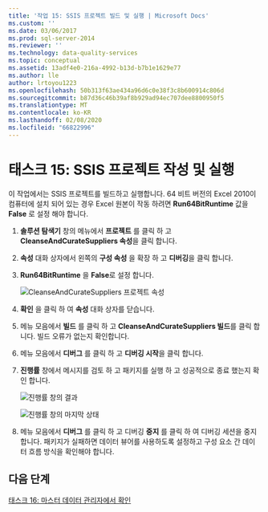 ```yaml
---
title: '작업 15: SSIS 프로젝트 빌드 및 실행 | Microsoft Docs'
ms.custom: ''
ms.date: 03/06/2017
ms.prod: sql-server-2014
ms.reviewer: ''
ms.technology: data-quality-services
ms.topic: conceptual
ms.assetid: 13adf4e0-216a-4992-b13d-b7b1e1629e77
ms.author: lle
author: lrtoyou1223
ms.openlocfilehash: 50b313f63ae434a96d6c0e38f3c8b600914c806d
ms.sourcegitcommit: b87d36c46b39af8b929ad94ec707dee8800950f5
ms.translationtype: MT
ms.contentlocale: ko-KR
ms.lasthandoff: 02/08/2020
ms.locfileid: "66822996"
---
```

# <a name="task-15-building-and-running-the-ssis-project"></a>태스크 15: SSIS 프로젝트 작성 및 실행

  이 작업에서는 SSIS 프로젝트를 빌드하고 실행합니다. 64 비트 버전의 Excel 2010이 컴퓨터에 설치 되어 있는 경우 Excel 원본이 작동 하려면 **Run64BitRuntime** 값을 **False** 로 설정 해야 합니다.  
  
1.  **솔루션 탐색기** 창의 메뉴에서 **프로젝트** 를 클릭 하 고 **CleanseAndCurateSuppliers 속성**을 클릭 합니다.  
  
2.  **속성** 대화 상자에서 왼쪽의 **구성 속성** 을 확장 하 고 **디버깅**을 클릭 합니다.  
  
3.  **Run64BitRuntime** 을 **False**로 설정 합니다.  
  
     ![CleanseAndCurateSuppliers 프로젝트 속성](../../2014/tutorials/media/et-buildingandrunningthessisproject-01.jpg "CleanseAndCurateSuppliers 프로젝트 속성")  
  
4.  **확인** 을 클릭 하 여 **속성** 대화 상자를 닫습니다.  
  
5.  메뉴 모음에서 **빌드** 를 클릭 하 고 **CleanseAndCurateSuppliers 빌드**를 클릭 합니다. 빌드 오류가 없는지 확인합니다.  
  
6.  메뉴 모음에서 **디버그** 를 클릭 하 고 **디버깅 시작**을 클릭 합니다.  
  
7.  **진행률** 창에서 메시지를 검토 하 고 패키지를 실행 하 고 성공적으로 종료 했는지 확인 합니다.  
  
     ![진행률 창의 결과](../../2014/tutorials/media/et-buildingandrunningthessisproject-02.jpg "진행률 창의 결과")  
  
     ![진행률 창의 마지막 상태](../../2014/tutorials/media/et-buildingandrunningthessisproject-03.jpg "진행률 창의 마지막 상태")  
  
8.  메뉴 모음에서 **디버그** 를 클릭 하 고 디버깅 **중지** 를 클릭 하 여 디버깅 세션을 중지 합니다. 패키지가 실패하면 데이터 뷰어를 사용하도록 설정하고 구성 요소 간 데이터 흐름 방식을 확인해야 합니다.  
  
## <a name="next-step"></a>다음 단계  
 [태스크 16: 마스터 데이터 관리자에서 확인](../../2014/tutorials/task-16-verifying-with-master-data-manager.md)  
  
  
